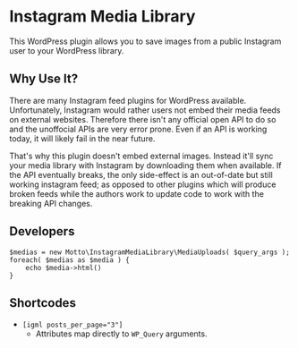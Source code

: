 # Instagram Media Library

This WordPress plugin allows you to save images from a public Instagram user to your WordPress library.

## Why Use It?

There are many Instagram feed plugins for WordPress available. Unfortunately, Instagram would rather users not embed their media feeds on external websites. Therefore there isn't any official open API to do so and the unoffocial APIs are very error prone. Even if an API is working today, it will likely fail in the near future. 

That's why this plugin doesn't embed external images. Instead it'll sync your media library with Instagram by downloading them when available. If the API eventually breaks, the only side-effect is an out-of-date but still working instagram feed; as opposed to other plugins which will produce broken feeds while the authors work to update code to work with the breaking API changes. 

## Developers

```
$medias = new Motto\InstagramMediaLibrary\MediaUploads( $query_args );
foreach( $medias as $media ) {
    echo $media->html()
}
```

## Shortcodes
- `[igml posts_per_page="3"]`
    - Attributes map directly to `WP_Query` arguments.